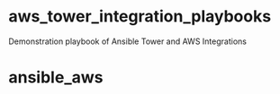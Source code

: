 # aws_tower_integration_playbooks
Demonstration playbook of Ansible Tower and AWS Integrations
# ansible_aws

